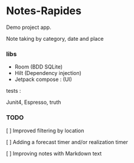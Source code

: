 # Notes-Rapides

Demo project app.

Note taking by category, date and place

### libs

- Room (BDD SQLite)
- Hilt (Dependency injection)
- Jetpack compose : (UI)

tests :

Junit4, Espresso, truth

### TODO

[ ] Improved filtering by location

[ ] Adding a forecast timer and/or realization timer

[ ] Improving notes with Markdown text